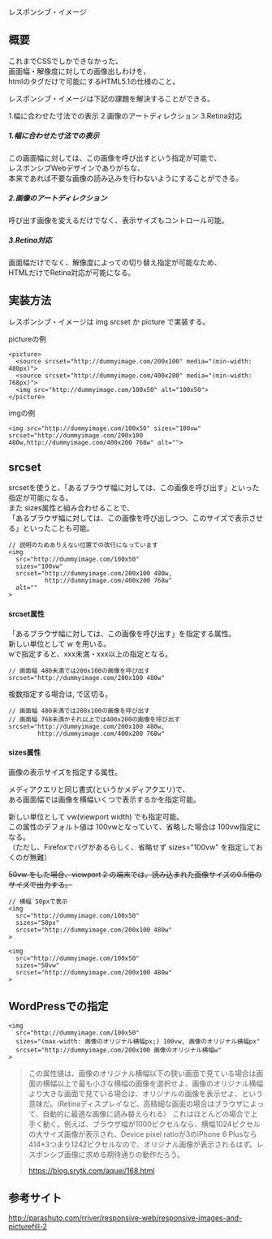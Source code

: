 
レスポンシブ・イメージ

## 概要
これまでCSSでしかできなかった、  
画面幅・解像度に対しての画像出しわけを、  
htmlのタグだけで可能にするHTML5.1の仕様のこと。  
  
レスポンシブ・イメージは下記の課題を解決することができる。  

1.幅に合わせた寸法での表示
2.画像のアートディレクション
3.Retina対応

##### 1.幅に合わせた寸法での表示
この画面幅に対しては、この画像を呼び出すという指定が可能で、  
レスポンシブWebデザインでありがちな、  
本来であれば不要な画像の読み込みを行わないようにすることができる。  
  
##### 2.画像のアートディレクション
呼び出す画像を変えるだけでなく、表示サイズもコントロール可能。  

##### 3.Retina対応
画面幅だけでなく、解像度によっての切り替え指定が可能なため、  
HTMLだけでRetina対応が可能になる。



## 実装方法
レスポンシブ・イメージは img srcset か picture で実装する。  
  
pictureの例
```
<picture>
  <source srcset="http://dummyimage.com/200x100" media="(min-width: 480px)">
  <source srcset="http://dummyimage.com/400x200" media="(min-width: 768px)">
  <img src="http://dummyimage.com/100x50" alt="100x50">
</picture>
```
  
imgの例
```
<img src="http://dummyimage.com/100x50" sizes="100vw" srcset="http://dummyimage.com/200x100 480w,http://dummyimage.com/400x200 768w" alt="">
```



## srcset
srcsetを使うと、「あるブラウザ幅に対しては、この画像を呼び出す」といった指定が可能になる。  
また sizes属性と組み合わせることで、  
「あるブラウザ幅に対しては、この画像を呼び出しつつ、このサイズで表示させる」といったことも可能。  

```
// 説明のためありえない位置での改行になっています
<img 
  src="http://dummyimage.com/100x50"
  sizes="100vw"
  srcset="http://dummyimage.com/200x100 480w,
          http://dummyimage.com/400x200 768w"
  alt=""
>
```

#### srcset属性
「あるブラウザ幅に対しては、この画像を呼び出す」を指定する属性。  
新しい単位として w を用いる。  
wで指定すると、xxx未満・xxx以上の指定となる。  

```
// 画面幅 480未満では200x100の画像を呼び出す
srcset="http://dummyimage.com/200x100 480w"
```

複数指定する場合は, で区切る。  

```
// 画面幅 480未満では200x100の画像を呼び出す
// 画面幅 768未満かそれ以上では400x200の画像を呼び出す
srcset="http://dummyimage.com/200x100 480w,
        http://dummyimage.com/400x200 768w"
```


#### sizes属性
画像の表示サイズを指定する属性。  
  
メディアクエリと同じ書式(というかメディアクエリ)で、  
ある画面幅では画像を横幅いくつで表示するかを指定可能。  
  
新しい単位として vw(viewport width) でも指定可能。  
この属性のデフォルト値は 100vwとなっていて、省略した場合は 100vw指定になる。  
（ただし、Firefoxでバグがあるらしく、省略せず sizes="100vw" を指定しておくのが無難）  

~~50vw をした場合、viewport 2 の端末では、読み込まれた画像サイズの0.5倍のサイズで出力する。~~

  
```
// 横幅 50pxで表示
<img 
  src="http://dummyimage.com/100x50"
  sizes="50px"
  srcset="http://dummyimage.com/200x100 480w"
>

<img 
  src="http://dummyimage.com/100x50"
  sizes="50vw"
  srcset="http://dummyimage.com/200x100 480w"
>

```



## WordPressでの指定
```
<img 
  src="http://dummyimage.com/100x50"
  sizes="(max-width: 画像のオリジナル横幅px;) 100vw, 画像のオリジナル横幅px"
  srcset="http://dummyimage.com/200x100 画像のオリジナル横幅w"
>

```
>この属性値は、画像のオリジナル横幅以下の狭い画面で見ている場合は画面の横幅以上で最も小さな横幅の画像を選択せよ、画像のオリジナル横幅より大きな画面で見ている場合は、オリジナルの画像を表示せよ、という意味だ。(Retinaディスプレイなど、高精細な画面の場合はブラウザによって、自動的に最適な画像に読み替えられる）
>これはほとんどの場合で上手く動く。例えば、ブラウザ幅が1000ピクセルなら、横幅1024ピクセルの大サイズ画像が表示され、Device pixel ratioが3のiPhone 6 Plusなら414*3つまり1242ピクセルなので、オリジナル画像が表示されるはず。レスポンシブ画像に求める期待通りの動作だろう。
>
> https://blog.srytk.com/aquei/168.html




## 参考サイト
http://parashuto.com/rriver/responsive-web/responsive-images-and-picturefill-2


